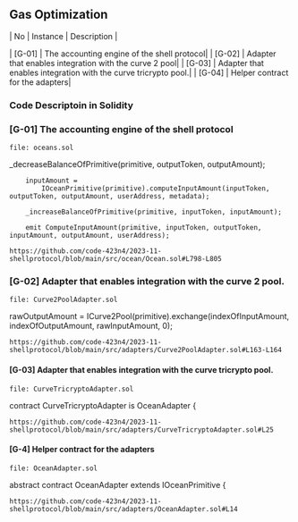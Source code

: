 

## Gas Optimization 


| No | Instance | Description |

| [G-01] | The accounting engine of the shell protocol|
| [G-02] |  Adapter that enables integration with the curve 2 pool|
| [G-03] | Adapter that enables integration with the curve tricrypto pool.|
| [G-04] | Helper contract for the adapters|



### Code Descriptoin in Solidity


### [G-01] The accounting engine of the shell protocol

```solidity
file: oceans.sol
```
   _decreaseBalanceOfPrimitive(primitive, outputToken, outputAmount);

        inputAmount =
            IOceanPrimitive(primitive).computeInputAmount(inputToken, outputToken, outputAmount, userAddress, metadata);

        _increaseBalanceOfPrimitive(primitive, inputToken, inputAmount);

        emit ComputeInputAmount(primitive, inputToken, outputToken, inputAmount, outputAmount, userAddress);
```
https://github.com/code-423n4/2023-11-shellprotocol/blob/main/src/ocean/Ocean.sol#L798-L805

```



### [G-02] Adapter that enables integration with the curve 2 pool.

```solidity
file: Curve2PoolAdapter.sol
```
 rawOutputAmount =
                ICurve2Pool(primitive).exchange(indexOfInputAmount, indexOfOutputAmount, rawInputAmount, 0);
```
https://github.com/code-423n4/2023-11-shellprotocol/blob/main/src/adapters/Curve2PoolAdapter.sol#L163-L164
```



####  [G-03] Adapter that enables integration with the curve tricrypto pool.

```solidity
file: CurveTricryptoAdapter.sol
```
contract CurveTricryptoAdapter is OceanAdapter {
```
https://github.com/code-423n4/2023-11-shellprotocol/blob/main/src/adapters/CurveTricryptoAdapter.sol#L25
```




#### [G-4] Helper contract for the adapters

```solidity
file: OceanAdapter.sol
```
abstract contract OceanAdapter extends IOceanPrimitive {
```
https://github.com/code-423n4/2023-11-shellprotocol/blob/main/src/adapters/OceanAdapter.sol#L14
```
